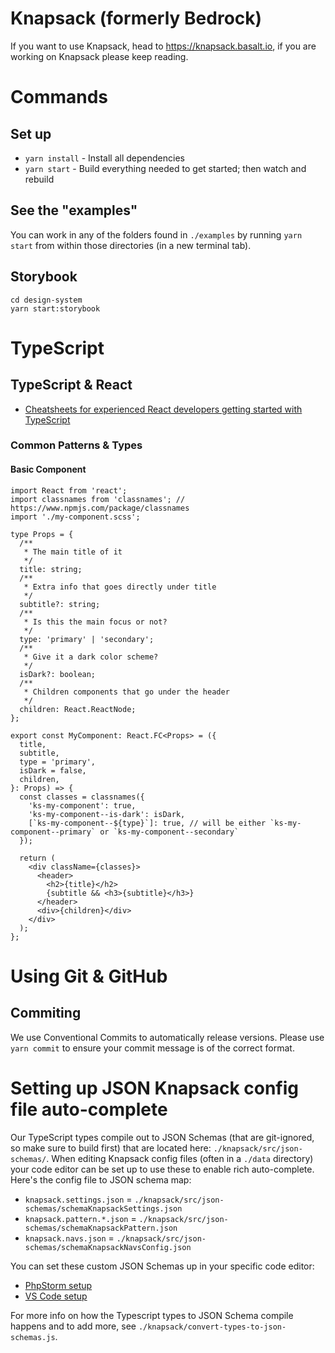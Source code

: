 # Knapsack (formerly Bedrock)

If you want to use Knapsack, head to <https://knapsack.basalt.io>, if you are working on Knapsack please keep reading.

# Commands

## Set up

- `yarn install` - Install all dependencies
- `yarn start` - Build everything needed to get started; then watch and rebuild

## See the "examples"

You can work in any of the folders found in `./examples` by running `yarn start` from within those directories (in a new terminal tab).

## Storybook

```
cd design-system
yarn start:storybook
```

# TypeScript

## TypeScript & React

- [Cheatsheets for experienced React developers getting started with TypeScript](https://github.com/typescript-cheatsheets/react-typescript-cheatsheet)

### Common Patterns & Types

#### Basic Component

```tsx
import React from 'react';
import classnames from 'classnames'; // https://www.npmjs.com/package/classnames
import './my-component.scss';

type Props = {
  /**
   * The main title of it
   */
  title: string;
  /**
   * Extra info that goes directly under title
   */
  subtitle?: string;
  /**
   * Is this the main focus or not?
   */
  type: 'primary' | 'secondary';
  /**
   * Give it a dark color scheme?
   */
  isDark?: boolean;
  /**
   * Children components that go under the header
   */
  children: React.ReactNode;
};

export const MyComponent: React.FC<Props> = ({
  title,
  subtitle,
  type = 'primary',
  isDark = false,
  children,
}: Props) => {
  const classes = classnames({
    'ks-my-component': true,
    'ks-my-component--is-dark': isDark,
    [`ks-my-component--${type}`]: true, // will be either `ks-my-component--primary` or `ks-my-component--secondary`
  });

  return (
    <div className={classes}>
      <header>
        <h2>{title}</h2>
        {subtitle && <h3>{subtitle}</h3>}
      </header>
      <div>{children}</div>
    </div>
  );
};
```

# Using Git & GitHub

## Commiting

We use Conventional Commits to automatically release versions. Please use `yarn commit` to ensure your commit message is of the correct format.

# Setting up JSON Knapsack config file auto-complete 

Our TypeScript types compile out to JSON Schemas (that are git-ignored, so make sure to build first) that are located here: `./knapsack/src/json-schemas/`. When editing Knapsack config files (often in a `./data` directory) your code editor can be set up to use these to enable rich auto-complete. Here's the config file to JSON schema map:

- `knapsack.settings.json` = `./knapsack/src/json-schemas/schemaKnapsackSettings.json`
- `knapsack.pattern.*.json` = `./knapsack/src/json-schemas/schemaKnapsackPattern.json`
- `knapsack.navs.json` = `./knapsack/src/json-schemas/schemaKnapsackNavsConfig.json`

You can set these custom JSON Schemas up in your specific code editor:

- [PhpStorm setup](https://www.jetbrains.com/help/phpstorm/2019.3/json.html#ws_json_schema_add_custom)
- [VS Code setup](https://code.visualstudio.com/docs/languages/json#_mapping-to-a-schema-in-the-workspace)

For more info on how the Typescript types to JSON Schema compile happens and to add more, see `./knapsack/convert-types-to-json-schemas.js`.
